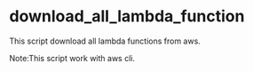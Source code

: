 # download_all_lambda_function


This script download all lambda functions from aws.

Note:This script work with aws cli.
